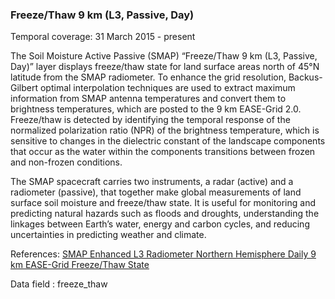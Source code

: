 ### Freeze/Thaw 9 km (L3, Passive, Day)
Temporal coverage: 31 March 2015 - present

The Soil Moisture Active Passive (SMAP) “Freeze/Thaw 9 km (L3, Passive, Day)” layer displays freeze/thaw state for land surface areas north of 45°N latitude from the SMAP radiometer. To enhance the grid resolution, Backus-Gilbert optimal interpolation techniques are used to extract maximum information from SMAP antenna temperatures and convert them to brightness temperatures, which are posted to the 9 km EASE-Grid 2.0. Freeze/thaw is detected by identifying the temporal response of the normalized polarization ratio (NPR) of the brightness temperature, which is sensitive to changes in the dielectric constant of the landscape components that occur as the water within the components transitions between frozen and non-frozen conditions.

The SMAP spacecraft carries two instruments, a radar (active) and a radiometer (passive), that together make global measurements of land surface soil moisture and freeze/thaw state. It is useful for monitoring and predicting natural hazards such as floods and droughts, understanding the linkages between Earth’s water, energy and carbon cycles, and reducing uncertainties in predicting weather and climate.

References: [SMAP Enhanced L3 Radiometer Northern Hemisphere Daily 9 km EASE-Grid Freeze/Thaw State](http://nsidc.org/data/spl3ftp_e)

Data field : freeze_thaw
